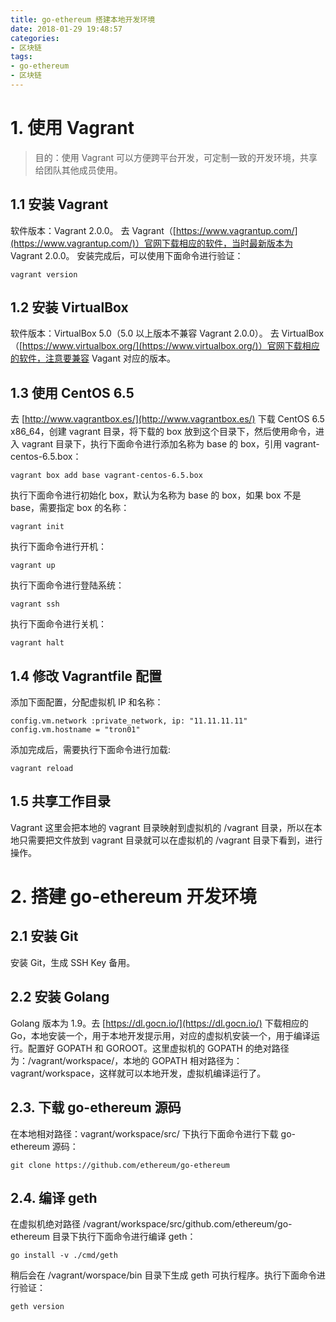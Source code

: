 ```yaml
---
title: go-ethereum 搭建本地开发环境
date: 2018-01-29 19:48:57
categories:
- 区块链
tags:
- go-ethereum
- 区块链
---
```

# 1. 使用 Vagrant
> 目的：使用 Vagrant 可以方便跨平台开发，可定制一致的开发环境，共享给团队其他成员使用。

## 1.1 安装 Vagrant
软件版本：Vagrant 2.0.0。
去 Vagrant（[https://www.vagrantup.com/](https://www.vagrantup.com/)）官网下载相应的软件，当时最新版本为 Vagrant 2.0.0。
安装完成后，可以使用下面命令进行验证：
```
vagrant version
```

## 1.2 安装 VirtualBox
软件版本：VirtualBox 5.0（5.0 以上版本不兼容 Vagrant 2.0.0）。
去 VirtualBox（[https://www.virtualbox.org/](https://www.virtualbox.org/)）官网下载相应的软件，注意要兼容 Vagant 对应的版本。

## 1.3 使用 CentOS 6.5
去 [http://www.vagrantbox.es/](http://www.vagrantbox.es/) 下载 CentOS 6.5 x86_64，创建 vagrant 目录，将下载的 box 放到这个目录下，然后使用命令，进入 vagrant 目录下，执行下面命令进行添加名称为 base 的 box，引用 vagrant-centos-6.5.box：
```
vagrant box add base vagrant-centos-6.5.box
```
执行下面命令进行初始化 box，默认为名称为 base 的 box，如果 box 不是 base，需要指定 box 的名称：
```
vagrant init
```
执行下面命令进行开机：
```
vagrant up
```
执行下面命令进行登陆系统：
```
vagrant ssh
```
执行下面命令进行关机：
```
vagrant halt
```

## 1.4 修改 Vagrantfile 配置
添加下面配置，分配虚拟机 IP 和名称：
```
config.vm.network :private_network, ip: "11.11.11.11"
config.vm.hostname = "tron01"
```
添加完成后，需要执行下面命令进行加载:
```
vagrant reload
```

## 1.5 共享工作目录
Vagrant 这里会把本地的 vagrant 目录映射到虚拟机的 /vagrant 目录，所以在本地只需要把文件放到 vagrant 目录就可以在虚拟机的 /vagrant 目录下看到，进行操作。

# 2. 搭建 go-ethereum 开发环境
## 2.1 安装 Git
安装 Git，生成 SSH Key 备用。

## 2.2 安装 Golang
Golang 版本为 1.9。去 [https://dl.gocn.io/](https://dl.gocn.io/) 下载相应的 Go，本地安装一个，用于本地开发提示用，对应的虚拟机安装一个，用于编译运行。配置好 GOPATH 和 GOROOT。这里虚拟机的 GOPATH 的绝对路径为：/vagrant/workspace/，本地的 GOPATH 相对路径为：vagrant/workspace，这样就可以本地开发，虚拟机编译运行了。

## 2.3. 下载 go-ethereum 源码
在本地相对路径：vagrant/workspace/src/ 下执行下面命令进行下载 go-ethereum 源码：
```
git clone https://github.com/ethereum/go-ethereum
```

## 2.4. 编译 geth
在虚拟机绝对路径 /vagrant/workspace/src/github.com/ethereum/go-ethereum 目录下执行下面命令进行编译 geth：
```
go install -v ./cmd/geth
```
稍后会在 /vagrant/worspace/bin 目录下生成 geth 可执行程序。执行下面命令进行验证：
```
geth version
```

